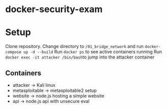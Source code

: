 # docker-security-exam

# Setup

Clone repository.
Change directory to `/01_bridge_network` and run `docker-compose up -d --build`
Run `docker ps` to see active containers running
Run `docker exec -it attacker /bin/bash`to jump into the attacker container

## Containers
- attacker -> Kali linux
- metasploitable -> metasploitable2 setup
- website -> node.js hosting a simple website
- api -> node.js api with unsecure eval
